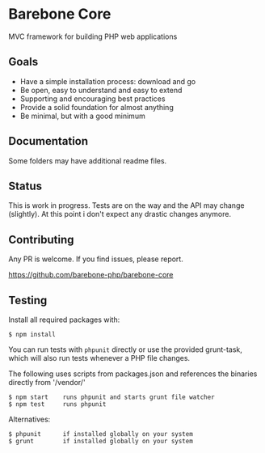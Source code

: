 # Barebone Core

MVC framework for building PHP web applications

## Goals

- Have a simple installation process: download and go
- Be open, easy to understand and easy to extend
- Supporting and encouraging best practices
- Provide a solid foundation for almost anything
- Be minimal, but with a good minimum

## Documentation

Some folders may have additional readme files.

## Status

This is work in progress. Tests are on the way and the API may change (slightly).
At this point i don't expect any drastic changes anymore.

## Contributing

Any PR is welcome. If you find issues, please report.

https://github.com/barebone-php/barebone-core

## Testing

Install all required packages with:

    $ npm install

You can run tests with `phpunit` directly or use the provided grunt-task, which
will also run tests whenever a PHP file changes.

The following uses scripts from packages.json and references the binaries 
directly from '/vendor/'

    $ npm start    runs phpunit and starts grunt file watcher
    $ npm test     runs phpunit
    
Alternatives:

    $ phpunit      if installed globally on your system
    $ grunt        if installed globally on your system
    
